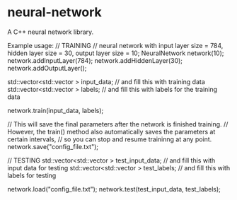 # neural-network
A C++ neural network library.

Example usage:
// TRAINING
// neural network with input layer size = 784, hidden layer size = 30, output layer size = 10;
NeuralNetwork network(10);
network.addInputLayer(784);
network.addHiddenLayer(30);
network.addOutputLayer();

std::vector<std::vector<double> > input_data; // and fill this with training data
std::vector<std::vector<double> > labels; // and fill this with labels for the training data

network.train(input_data, labels);

// This will save the final parameters after the network is finished training.
// However, the train() method also automatically saves the parameters at certain intervals,
// so you can stop and resume traininng at any point.
network.save("config_file.txt");


// TESTING
std::vector<std::vector<double> > test_input_data; // and fill this with input data for testing
std::vector<std::vector<double> > test_labels; // and fill this with labels for testing

network.load("config_file.txt");
network.test(test_input_data, test_labels);
